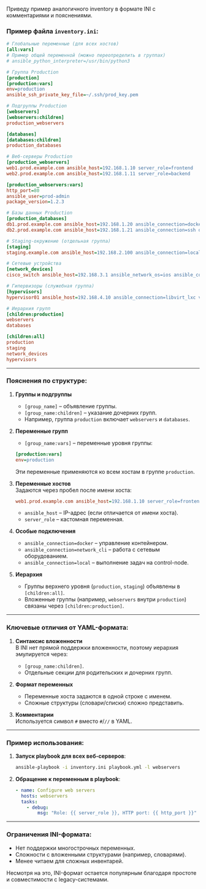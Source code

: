 Приведу пример аналогичного inventory в формате INI с комментариями и пояснениями.

### Пример файла `inventory.ini`:
```ini
# Глобальные переменные (для всех хостов)
[all:vars]
# Пример общей переменной (можно переопределить в группах)
# ansible_python_interpreter=/usr/bin/python3

# Группа Production
[production]
[production:vars]
env=production
ansible_ssh_private_key_file=~/.ssh/prod_key.pem

# Подгруппы Production
[webservers]
[webservers:children]
production_webservers

[databases]
[databases:children]
production_databases

# Веб-серверы Production
[production_webservers]
web1.prod.example.com ansible_host=192.168.1.10 server_role=frontend
web2.prod.example.com ansible_host=192.168.1.11 server_role=backend

[production_webservers:vars]
http_port=80
ansible_user=prod-admin
package_version=1.2.3

# Базы данных Production
[production_databases]
db1.prod.example.com ansible_host=192.168.1.20 ansible_connection=docker db_engine=postgresql
db2.prod.example.com ansible_host=192.168.1.21 ansible_connection=ssh db_engine=mysql

# Staging-окружение (отдельная группа)
[staging]
staging.example.com ansible_host=192.168.2.100 ansible_connection=local env_specific_var="test-config"

# Сетевые устройства
[network_devices]
cisco_switch ansible_host=192.168.3.1 ansible_network_os=ios ansible_connection=network_cli ansible_user=network-admin

# Гипервизоры (служебная группа)
[hypervisors]
hypervisor01 ansible_host=192.168.4.10 ansible_connection=libvirt_lxc vm_capacity=high

# Иерархия групп
[children:production]
webservers
databases

[children:all]
production
staging
network_devices
hypervisors
```

---

### Пояснения по структуре:

1. **Группы и подгруппы**  
   - `[group_name]` – объявление группы.
   - `[group_name:children]` – указание дочерних групп.
   - Например, группа `production` включает `webservers` и `databases`.

2. **Переменные групп**  
   - `[group_name:vars]` – переменные уровня группы:
   ```ini
   [production:vars]
   env=production
   ```
   Эти переменные применяются ко всем хостам в группе `production`.

3. **Переменные хостов**  
   Задаются через пробел после имени хоста:
   ```ini
   web1.prod.example.com ansible_host=192.168.1.10 server_role=frontend
   ```
   - `ansible_host` – IP-адрес (если отличается от имени хоста).
   - `server_role` – кастомная переменная.

4. **Особые подключения**  
   - `ansible_connection=docker` – управление контейнером.
   - `ansible_connection=network_cli` – работа с сетевым оборудованием.
   - `ansible_connection=local` – выполнение задач на control-node.

5. **Иерархия**  
   - Группы верхнего уровня (`production`, `staging`) объявлены в `[children:all]`.
   - Вложенные группы (например, `webservers` внутри `production`) связаны через `[children:production]`.

---

### Ключевые отличия от YAML-формата:
1. **Синтаксис вложенности**  
   В INI нет прямой поддержки вложенности, поэтому иерархия эмулируется через:
   - `[group_name:children]`.
   - Отдельные секции для родительских и дочерних групп.

2. **Формат переменных**  
   - Переменные хоста задаются в одной строке с именем.
   - Сложные структуры (словари/списки) сложно представить.

3. **Комментарии**  
   Используется символ `#` вместо `#`/`//` в YAML.

---

### Пример использования:
1. **Запуск playbook для всех веб-серверов**:
   ```bash
   ansible-playbook -i inventory.ini playbook.yml -l webservers
   ```

2. **Обращение к переменным в playbook**:
   ```yaml
   - name: Configure web servers
     hosts: webservers
     tasks:
       - debug:
           msg: "Role: {{ server_role }}, HTTP port: {{ http_port }}"
   ```

---

### Ограничения INI-формата:
- Нет поддержки многострочных переменных.
- Сложности с вложенными структурами (например, словарями).
- Менее читаем для сложных инвентарей.

Несмотря на это, INI-формат остается популярным благодаря простоте и совместимости с legacy-системами.
